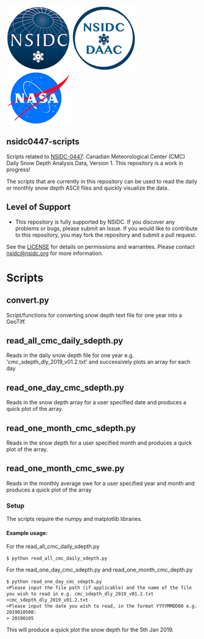 ![NSIDC logo](/images/nsidc_logo.png)
![NSIDC DAAC Logo](/images/nsidc_daac_logo.png)
![NASA logo](/images/nasa_logo.png)

nsidc0447-scripts
---

Scripts related to [NSIDC-0447](https://nsidc.org/data/nsidc-0447): Canadian Meteorological Center (CMC) Daily Snow Depth Analysis Data, Version 1. This repository is a work in progress! 

The scripts that are currently in this repository can be used to read the daily or monthly snow depth ASCII files and quickly visualize the data. 


## Level of Support

* This repository is fully supported by NSIDC. If you discover any problems or
  bugs, please submit an Issue. If you would like to contribute to this
  repository, you may fork the repository and submit a pull request.

See the [LICENSE](LICENSE.md) for details on permissions and warranties.  Please
contact nsidc@nsidc.org for more information.

# Scripts

## convert.py

Script/functions for converting snow depth text file for one year into a GeoTiff.

## read_all_cmc_daily_sdepth.py

Reads in the daily snow depth file for one year e.g. 'cmc_sdepth_dly_2019_v01.2.txt' and successively plots an array for each day 

## read_one_day_cmc_sdepth.py

Reads in the snow depth array for a user specified date and produces a quick plot of the array. 

## read_one_month_cmc_sdepth.py

Reads in the snow depth for a user specified month and produces a quick plot of the array. 


## read_one_month_cmc_swe.py

Reads in the monthly average swe for a user specified year and month and produces a quick plot of the array 

### Setup

The scripts require the numpy and matplotlib libraries. 

#### Example usage:

For the read_all_cmc_daily_sdepth.py
```
$ python read_all_cmc_daily_sdepth.py
```

For the read_one_day_cmc_sdepth.py and read_one_month_cmc_depth.py 
```
$ python read_one_day_cmc_sdepth.py
>Please input the file path (if applicable) and the name of the file you wish to read in e.g. cmc_sdepth_dly_2019_v01.2.txt
>cmc_sdepth_dly_2019_v01.2.txt
>Please input the date you wish to read, in the format YYYYMMDD00 e.g. 2019010500:
> 20190105
```
This will produce a quick plot the snow depth for the 5th Jan 2019. 

